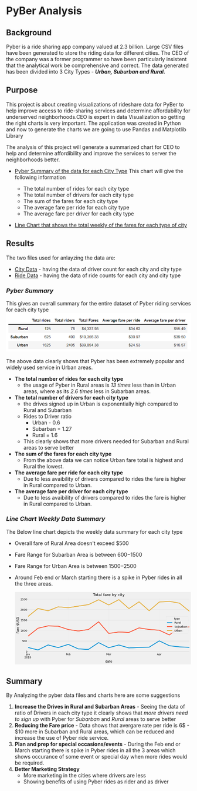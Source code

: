 # PyBer Analysis
## Background
Pyber is a ride sharing app company valued at 2.3 billion. Large CSV files have been generated to store the riding data for different cities. The CEO of the company was a former programmer so have been particularly insistent that the analytical work be comprehensive and correct. 
The data generated has been divided into 3 City Types - ***Urban, Suburban and  Rural.*** 

## Purpose 
This project is about creating visualizations of rideshare data for PyBer to help improve access to ride-sharing services and determine affordability for underserved neighborhoods.CEO is expert in data Visualization so getting the right charts is very important. The application was created in Python and now to generate the charts we are going to use Pandas and Matplotlib Library

The analysis of this project will generate a summarized chart for CEO to help and determine affordibility and improve the services to server the neighborhoods better.
* [Pyber Summary of the data for each City Type](#Pyber-Summary)
  This chart will give the following information
	- The total number of rides for each city type
	- The total number of drivers for each city type
	- The sum of the fares for each city type
	- The average fare per ride for each city type
 	- The average fare per driver for each city type
 	
* [Line Chart that shows the total weekly of the fares for each type of city](#Line-Chart-Weekly-Data-Summary)

## Results

The two files used for anlayzing the data are:
 - [City Data](https://github.com/DeepaGheewala/PyBer_Analysis/blob/09fef76dc97c26e4ac5b90ea6409d7350cbf1088/Resources/city_data.csv) - having the data of driver count for each city and city type
 - [Ride Data](https://github.com/DeepaGheewala/PyBer_Analysis/blob/09fef76dc97c26e4ac5b90ea6409d7350cbf1088/Resources/rider_data.csv) - having the data of ride counts for each city and city type

### *Pyber Summary*

  This gives an overall summary for the entire dataset of Pyber riding services for each city type
  <img src="Images/Pyber_Summary.png" />

 The above data clearly shows that Pyber has been extremely popular and widely used service in Urban areas.
 - **The total number of rides for each city type** 
	- the usage of Pyber in Rural areas is *13 times* less than in Urban areas, where as its *2.6 times* less in Subarban areas. 
 - **The total number of drivers for each city type** 
	- the drives signed up in Urban is exponentially high compared to Rural and Subarban
	- Rides to Driver ratio 
		* Urban - 0.6
 		* Subarban = 1.27
 		* Rural = 1.6
	- This clearly shows that more drivers needed for Subarban and Rural areas to serve better
 - **The sum of the fares for each city type**
	- From the above data we can notice Urban fare total is highest and Rural the lowest.
 - **The average fare per ride for each city type**
	- Due to less avaibility of drivers compared to rides the fare is higher in Rural compared to Urban.
 - **The average fare per driver for each city type**
	- Due to less avaibility of drivers compared to rides the fare is higher in Rural compared to Urban.

### *Line Chart Weekly Data Summary*
The Below line chart depicts the weekly data summary for each city type
- Overall fare of Rural Area doesn't exceed $500
- Fare Range for Subarban Area is between $600-$1500
- Fare Range for Urban Area is between $1500-$2500
- Around  Feb end or March starting there is a spike in Pyber rides in all the three areas. 
	
  <img src="analysis/PyBer_fare_summary.png" />
  
## Summary 

 By Analyzing the pyber data files and charts here are some suggestions  
	
1) **Increase the Drives in Rural and Subarban Areas** - Seeing the data of ratio of Drivers in each city type it clearly shows that *more drivers need to sign up* with Pyber for *Subarban* and *Rural* areas to serve better  
2) **Reducing the Fare price** - Data shows that avergare rate per ride is 6$ - $10 more in Subarban and Rural areas, which can be reduced and increase the use of Pyber ride service.  
3) **Plan and prep for special occasions/events** - During the Feb end or March starting there is spike in Pyber rides in all the 3 areas which shows occurance of some event or special day when more rides would be required.  
4) **Better Marketing Strategy**  
	- More marketing in the cities where drivers are less 
	- Showing benefits of using Pyber rides as rider and as driver
		
